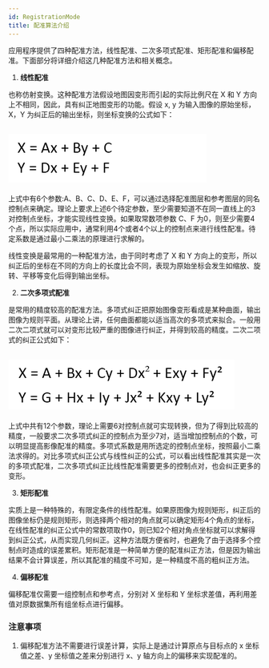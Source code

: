 ```yaml
---
id: RegistrationMode
title: 配准算法介绍  
---  
```

 应用程序提供了四种配准方法，线性配准、二次多项式配准、矩形配准和偏移配准。下面部分将详细介绍这几种配准方法和相关概念。



   1. **线性配准**



 也称仿射变换。这种配准方法假设地图因变形而引起的实际比例尺在 X 和 Y 方向上不相同，因此，具有纠正地图变形的功能。假设 x, y
为输入图像的原始坐标，X，Y 为纠正后的输出坐标，则坐标变换的公式如下：



 ![](img/function1.png)  
 ---  
  

上式中有6个参数:A、B、C、D、E、F，可以通过选择配准图层和参考图层的同名控制点来确定。理论上要求上述6个待定参数，至少需要知道不在同一直线上的3对控制点坐标，才能实现线性变换。如果取常数项参数
C、F 为0，则至少需要4个点，所以实际应用中，通常利用4个或者4个以上的控制点来进行线性配准。待定系数是通过最小二乘法的原理进行求解的。



 线性变换是最常用的一种配准方法，由于同时考虑了 X 和 Y
方向上的变形，所以纠正后的坐标在不同的方向上的长度比会不同，表现为原始坐标会发生如缩放、旋转、平移等变化后得到输出坐标。



   2. **二次多项式配准**




是常用的精度较高的配准方法。多项式纠正把原始图像变形看成是某种曲面，输出图像为规则平面。从理论上讲，任何曲面都能以适当高次的多项式来拟合。一般用二次二项式就可以对变形比较严重的图像进行纠正，并得到较高的精度。二次二项式的纠正公式如下：



 ![](img/function2.png)  
 ---  
  

上式中共有12个参数，理论上需要6对控制点就可实现转换，但为了得到比较高的精度，一般要求二次多项式纠正的控制点为至少7对，适当增加控制点的个数，可以明显提高影像配准的精度。多项式系数是用所选定的控制点坐标，按照最小二乘法求得的。对比多项式纠正公式与线性纠正的公式，可以看出线性配准其实是一次的多项式配准，二次多项式纠正比线性配准需要更多的控制点对，也会纠正更多的变形。



   3. **矩形配准**




实质上是一种特殊的，有限定条件的线性配准。如果原图像为规则矩形，纠正后的图像坐标仍是规则矩形，则选择两个相对的角点就可以确定矩形4个角点的坐标，在线性配准的纠正公式中的常数项取作0，则已知2个相对角点坐标就可以求解得到纠正公式，从而实现几何纠正。这种方法既方便省时，也避免了由于选择多个控制点时造成的误差累积。矩形配准是一种简单方便的配准纠正方法，但是因为输出结果不会计算误差，所以其配准的精度不可知，是一种精度不高的粗纠正方法。



   4. **偏移配准**



 偏移配准仅需要一组控制点和参考点，分别对 X 坐标和 Y 坐标求差值，再利用差值对原数据集所有组坐标点进行偏移。







 ###  注意事项



   1. 偏移配准方法不需要进行误差计算，实际上是通过计算原点与目标点的 x 坐标值之差、y 坐标值之差来分别进行 x、y 轴方向上的偏移来实现配准的。




